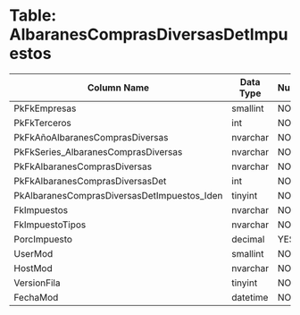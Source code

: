 # Table: AlbaranesComprasDiversasDetImpuestos

| Column Name | Data Type | Nullable |
|-------------|-----------|----------|
| PkFkEmpresas | smallint | NO |
| PkFkTerceros | int | NO |
| PkFkAñoAlbaranesComprasDiversas | nvarchar | NO |
| PkFkSeries_AlbaranesComprasDiversas | nvarchar | NO |
| PkFkAlbaranesComprasDiversas | nvarchar | NO |
| PkFkAlbaranesComprasDiversasDet | int | NO |
| PkAlbaranesComprasDiversasDetImpuestos_Iden | tinyint | NO |
| FkImpuestos | nvarchar | NO |
| FkImpuestoTipos | nvarchar | NO |
| PorcImpuesto | decimal | YES |
| UserMod | smallint | NO |
| HostMod | nvarchar | NO |
| VersionFila | tinyint | NO |
| FechaMod | datetime | NO |
